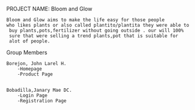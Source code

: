 PROJECT NAME: Bloom and Glow
                                                        
	Bloom and Glow aims to make the life easy for those people 
    who likes plants or also called plantito/plantita they were able to
     buy plants,pots,fertilizer without going outside . our will 100% 
     sure that were selling a trend plants,pot that is suitable for 
     alot of people.
   

Group Members

    Borejon, John Larel H.
        -Homepage
        -Product Page


    Bobadilla,Janary Mae DC.
        -Login Page
        -Registration Page